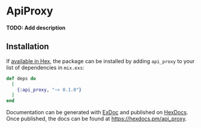# ApiProxy

**TODO: Add description**

## Installation

If [available in Hex](https://hex.pm/docs/publish), the package can be installed
by adding `api_proxy` to your list of dependencies in `mix.exs`:

```elixir
def deps do
  [
    {:api_proxy, "~> 0.1.0"}
  ]
end
```

Documentation can be generated with [ExDoc](https://github.com/elixir-lang/ex_doc)
and published on [HexDocs](https://hexdocs.pm). Once published, the docs can
be found at <https://hexdocs.pm/api_proxy>.

